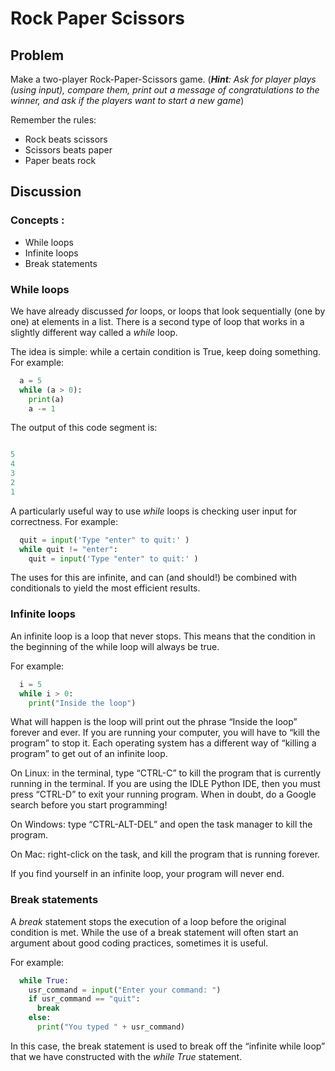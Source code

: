 # Rock Paper Scissors   
## Problem

Make a two-player Rock-Paper-Scissors game. (_**Hint**: Ask for player plays (using input), compare them, print out a message of congratulations to the winner, and ask if the players want to start a new game_)

Remember the rules:

* Rock beats scissors
* Scissors beats paper
* Paper beats rock
## Discussion

### Concepts :

* While loops
* Infinite loops
* Break statements
### While loops

We have already discussed _for_ loops, or loops that look sequentially (one by one) at elements in a list. There is a second type of loop that works in a slightly different way called a _while_ loop.

The idea is simple: while a certain condition is True, keep doing something. For example:
``` python
  a = 5
  while (a > 0):
    print(a)
    a -= 1
  ```  
The output of this code segment is:
  ``` python  

  5
  4
  3
  2
  1
  ```
A particularly useful way to use _while_ loops is checking user input for correctness. For example:
``` python
  quit = input('Type "enter" to quit:' )
  while quit != "enter":
    quit = input('Type "enter" to quit:' )
   ``` 
The uses for this are infinite, and can (and should!) be combined with conditionals to yield the most efficient results.

### Infinite loops

An infinite loop is a loop that never stops. This means that the condition in the beginning of the while loop will always be true.

For example:
``` python
  i = 5
  while i > 0:
    print("Inside the loop")
  ```  
What will happen is the loop will print out the phrase “Inside the loop” forever and ever. If you are running your computer, you will have to “kill the program” to stop it. Each operating system has a different way of “killing a program” to get out of an infinite loop.

On Linux: in the terminal, type “CTRL-C” to kill the program that is currently running in the terminal. If you are using the IDLE Python IDE, then you must press “CTRL-D” to exit your running program. When in doubt, do a Google search before you start programming!

On Windows: type “CTRL-ALT-DEL” and open the task manager to kill the program.

On Mac: right-click on the task, and kill the program that is running forever.

If you find yourself in an infinite loop, your program will never end.

### Break statements

A _break_ statement stops the execution of a loop before the original condition is met. While the use of a break statement will often start an argument about good coding practices, sometimes it is useful.

For example:
``` python
  while True: 
    usr_command = input("Enter your command: ")
    if usr_command == "quit":
      break
    else: 
      print("You typed " + usr_command)
 ```     
In this case, the break statement is used to break off the “infinite while loop” that we have constructed with the _while True_ statement.